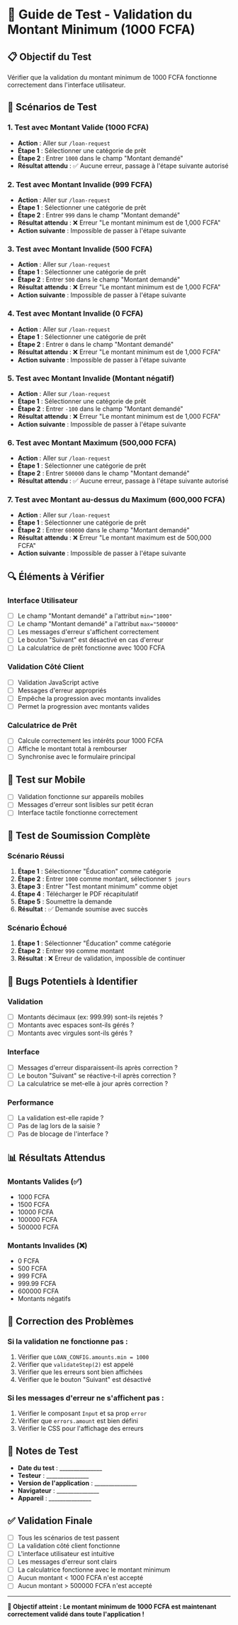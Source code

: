# 🧪 Guide de Test - Validation du Montant Minimum (1000 FCFA)

## 📋 **Objectif du Test**
Vérifier que la validation du montant minimum de 1000 FCFA fonctionne correctement dans l'interface utilisateur.

## 🎯 **Scénarios de Test**

### **1. Test avec Montant Valide (1000 FCFA)**
- **Action** : Aller sur `/loan-request`
- **Étape 1** : Sélectionner une catégorie de prêt
- **Étape 2** : Entrer `1000` dans le champ "Montant demandé"
- **Résultat attendu** : ✅ Aucune erreur, passage à l'étape suivante autorisé

### **2. Test avec Montant Invalide (999 FCFA)**
- **Action** : Aller sur `/loan-request`
- **Étape 1** : Sélectionner une catégorie de prêt
- **Étape 2** : Entrer `999` dans le champ "Montant demandé"
- **Résultat attendu** : ❌ Erreur "Le montant minimum est de 1,000 FCFA"
- **Action suivante** : Impossible de passer à l'étape suivante

### **3. Test avec Montant Invalide (500 FCFA)**
- **Action** : Aller sur `/loan-request`
- **Étape 1** : Sélectionner une catégorie de prêt
- **Étape 2** : Entrer `500` dans le champ "Montant demandé"
- **Résultat attendu** : ❌ Erreur "Le montant minimum est de 1,000 FCFA"
- **Action suivante** : Impossible de passer à l'étape suivante

### **4. Test avec Montant Invalide (0 FCFA)**
- **Action** : Aller sur `/loan-request`
- **Étape 1** : Sélectionner une catégorie de prêt
- **Étape 2** : Entrer `0` dans le champ "Montant demandé"
- **Résultat attendu** : ❌ Erreur "Le montant minimum est de 1,000 FCFA"
- **Action suivante** : Impossible de passer à l'étape suivante

### **5. Test avec Montant Invalide (Montant négatif)**
- **Action** : Aller sur `/loan-request`
- **Étape 1** : Sélectionner une catégorie de prêt
- **Étape 2** : Entrer `-100` dans le champ "Montant demandé"
- **Résultat attendu** : ❌ Erreur "Le montant minimum est de 1,000 FCFA"
- **Action suivante** : Impossible de passer à l'étape suivante

### **6. Test avec Montant Maximum (500,000 FCFA)**
- **Action** : Aller sur `/loan-request`
- **Étape 1** : Sélectionner une catégorie de prêt
- **Étape 2** : Entrer `500000` dans le champ "Montant demandé"
- **Résultat attendu** : ✅ Aucune erreur, passage à l'étape suivante autorisé

### **7. Test avec Montant au-dessus du Maximum (600,000 FCFA)**
- **Action** : Aller sur `/loan-request`
- **Étape 1** : Sélectionner une catégorie de prêt
- **Étape 2** : Entrer `600000` dans le champ "Montant demandé"
- **Résultat attendu** : ❌ Erreur "Le montant maximum est de 500,000 FCFA"
- **Action suivante** : Impossible de passer à l'étape suivante

## 🔍 **Éléments à Vérifier**

### **Interface Utilisateur**
- [ ] Le champ "Montant demandé" a l'attribut `min="1000"`
- [ ] Le champ "Montant demandé" a l'attribut `max="500000"`
- [ ] Les messages d'erreur s'affichent correctement
- [ ] Le bouton "Suivant" est désactivé en cas d'erreur
- [ ] La calculatrice de prêt fonctionne avec 1000 FCFA

### **Validation Côté Client**
- [ ] Validation JavaScript active
- [ ] Messages d'erreur appropriés
- [ ] Empêche la progression avec montants invalides
- [ ] Permet la progression avec montants valides

### **Calculatrice de Prêt**
- [ ] Calcule correctement les intérêts pour 1000 FCFA
- [ ] Affiche le montant total à rembourser
- [ ] Synchronise avec le formulaire principal

## 📱 **Test sur Mobile**
- [ ] Validation fonctionne sur appareils mobiles
- [ ] Messages d'erreur sont lisibles sur petit écran
- [ ] Interface tactile fonctionne correctement

## 🧪 **Test de Soumission Complète**

### **Scénario Réussi**
1. **Étape 1** : Sélectionner "Éducation" comme catégorie
2. **Étape 2** : Entrer `1000` comme montant, sélectionner `5 jours`
3. **Étape 3** : Entrer "Test montant minimum" comme objet
4. **Étape 4** : Télécharger le PDF récapitulatif
5. **Étape 5** : Soumettre la demande
6. **Résultat** : ✅ Demande soumise avec succès

### **Scénario Échoué**
1. **Étape 1** : Sélectionner "Éducation" comme catégorie
2. **Étape 2** : Entrer `999` comme montant
3. **Résultat** : ❌ Erreur de validation, impossible de continuer

## 🐛 **Bugs Potentiels à Identifier**

### **Validation**
- [ ] Montants décimaux (ex: 999.99) sont-ils rejetés ?
- [ ] Montants avec espaces sont-ils gérés ?
- [ ] Montants avec virgules sont-ils gérés ?

### **Interface**
- [ ] Messages d'erreur disparaissent-ils après correction ?
- [ ] Le bouton "Suivant" se réactive-t-il après correction ?
- [ ] La calculatrice se met-elle à jour après correction ?

### **Performance**
- [ ] La validation est-elle rapide ?
- [ ] Pas de lag lors de la saisie ?
- [ ] Pas de blocage de l'interface ?

## 📊 **Résultats Attendus**

### **Montants Valides (✅)**
- 1000 FCFA
- 1500 FCFA
- 10000 FCFA
- 100000 FCFA
- 500000 FCFA

### **Montants Invalides (❌)**
- 0 FCFA
- 500 FCFA
- 999 FCFA
- 999.99 FCFA
- 600000 FCFA
- Montants négatifs

## 🔧 **Correction des Problèmes**

### **Si la validation ne fonctionne pas :**
1. Vérifier que `LOAN_CONFIG.amounts.min = 1000`
2. Vérifier que `validateStep(2)` est appelé
3. Vérifier que les erreurs sont bien affichées
4. Vérifier que le bouton "Suivant" est désactivé

### **Si les messages d'erreur ne s'affichent pas :**
1. Vérifier le composant `Input` et sa prop `error`
2. Vérifier que `errors.amount` est bien défini
3. Vérifier le CSS pour l'affichage des erreurs

## 📝 **Notes de Test**
- **Date du test** : _______________
- **Testeur** : _______________
- **Version de l'application** : _______________
- **Navigateur** : _______________
- **Appareil** : _______________

## ✅ **Validation Finale**
- [ ] Tous les scénarios de test passent
- [ ] La validation côté client fonctionne
- [ ] L'interface utilisateur est intuitive
- [ ] Les messages d'erreur sont clairs
- [ ] La calculatrice fonctionne avec le montant minimum
- [ ] Aucun montant < 1000 FCFA n'est accepté
- [ ] Aucun montant > 500000 FCFA n'est accepté

---

**🎯 Objectif atteint : Le montant minimum de 1000 FCFA est maintenant correctement validé dans toute l'application !**
